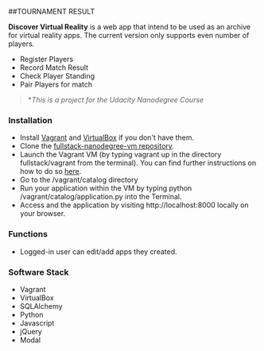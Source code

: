 ##TOURNAMENT RESULT

**Discover Virtual Reality** is a web app that intend to be used as an archive for virtual reality apps. 
The current version only supports even number of players. 
- Register Players 
- Record Match Result
- Check Player Standing
- Pair Players for match

> \**This is a project for the Udacity Nanodegree Course*

### Installation

- Install [Vagrant](http://vagrantup.com/&sa=D&usg=AFQjCNG6JNacVfuVWWvW73K_E9bI2HhVLg) and [VirtualBox](https://www.virtualbox.org/&sa=D&usg=AFQjCNF57HxCWFrymJ4Nkbrs3KZIw_4WbA) if you don't have them.
- Clone the [fullstack-nanodegree-vm repository](https://github.com/minjiecode/fullstack-nanodegree-vm.git).
- Launch the Vagrant VM (by typing vagrant up in the directory fullstack/vagrant from the terminal). You can find further instructions on how to do so [here](https://www.udacity.com/wiki/ud088/vagrant&sa=D&usg=AFQjCNGjziK6w6-UY9XKG-UbQhv7GDwbzw).
- Go to the /vagrant/catalog directory
- Run your application within the VM by typing python /vagrant/catalog/application.py into the Terminal. 
- Access and the application by visiting http://localhost:8000 locally on your browser. 


### Functions

- Logged-in user can edit/add apps they created.

### Software Stack
- Vagrant
- VirtualBox
- SQLAlchemy
- Python
- Javascript
- jQuery
- Modal



